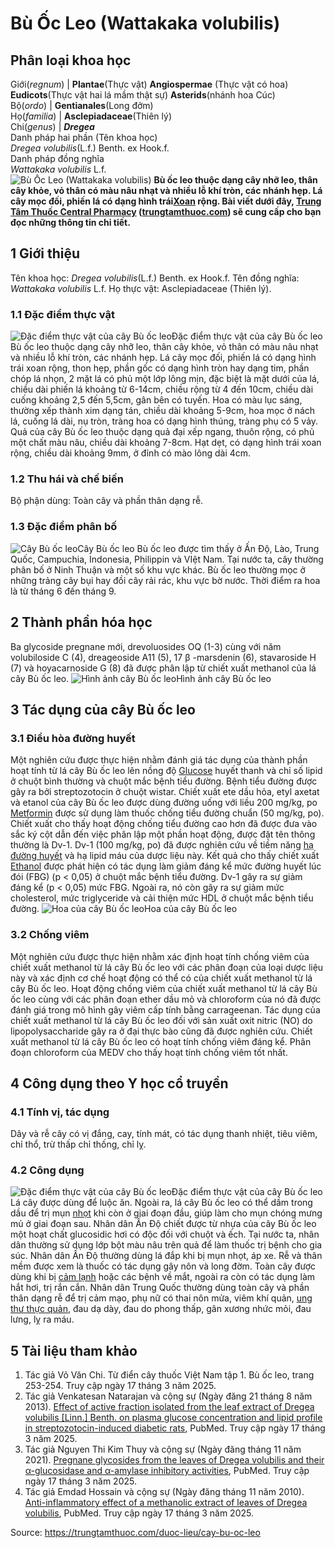 # Bù Ốc Leo (Wattakaka volubilis)

Phân loại khoa học  
---  
Giới(_regnum_) |  **Plantae**(Thực vật) **Angiospermae** (Thực vật có hoa) **Eudicots**(Thực vật hai lá mầm thật sự) **Asterids**(nhánh hoa Cúc)  
Bộ(_ordo_) | **Gentianales**(Long đởm)  
Họ(_familia_) | **Asclepiadaceae**(Thiên lý)  
Chi(_genus_) | **_Dregea_**  
Danh pháp hai phần (Tên khoa học)  
_Dregea volubilis_(L.f.) Benth. ex Hook.f.  
Danh pháp đồng nghĩa  
_Wattakaka volubilis_ L.f.  
![Bù Ốc Leo \(Wattakaka volubilis\)](https://trungtamthuoc.com/images/others/bu-oc-leo-4885.jpg)
**Bù ốc leo thuộc dạng cây nhỡ leo, thân cây khỏe, vỏ thân có màu nâu nhạt và nhiều lỗ khí tròn, các nhánh hẹp. Lá cây mọc đối, phiến lá có dạng hình trái[Xoan](https://trungtamthuoc.com/duoc-lieu/cay-xoan "Xoan") rộng. Bài viết dưới đây, [Trung Tâm Thuốc Central Pharmacy](https://trungtamthuoc.com/ "Trung Tâm Thuốc Central Pharmacy") ([trungtamthuoc.com](https://trungtamthuoc.com/ "trungtamthuoc.com")) sẽ cung cấp cho bạn đọc những thông tin chi tiết.**
##  1 Giới thiệu
Tên khoa học: _Dregea volubilis_(L.f.) Benth. ex Hook.f.
Tên đồng nghĩa: _Wattakaka volubilis_ L.f.
Họ thực vật: Asclepiadaceae (Thiên lý).
### 1.1 Đặc điểm thực vật
![Đặc điểm thực vật của cây Bù ốc leo](https://trungtamthuoc.com/images/item/bu-oc-leo-0.jpg)Đặc điểm thực vật của cây Bù ốc leo
Bù ốc leo thuộc dạng cây nhỡ leo, thân cây khỏe, vỏ thân có màu nâu nhạt và nhiều lỗ khí tròn, các nhánh hẹp.
Lá cây mọc đối, phiến lá có dạng hình trái xoan rộng, thon hẹp, phần gốc có dạng hình tròn hay dạng tim, phần chóp lá nhọn, 2 mặt lá có phủ một lớp lông mịn, đặc biệt là mặt dưới của lá, chiều dài phiến lá khoảng từ 6-14cm, chiều rộng từ 4 đến 10cm, chiều dài cuống khoảng 2,5 đến 5,5cm, gân bên có tuyến.
Hoa có màu lục sáng, thường xếp thành xim dạng tán, chiều dài khoảng 5-9cm, hoa mọc ở nách lá, cuống lá dài, nụ tròn, tràng hoa có dạng hình thúng, tràng phụ có 5 vảy.
Quả của cây Bù ốc leo thuộc dạng quả đại xếp ngang, thuôn rộng, có phủ một chất màu nâu, chiều dài khoảng 7-8cm.
Hạt dẹt, có dạng hình trái xoan rộng, chiều dài khoảng 9mm, ở đỉnh có mào lông dài 4cm.
### 1.2 Thu hái và chế biến
Bộ phận dùng: Toàn cây và phần thân dạng rễ.
### 1.3 Đặc điểm phân bố
![Cây Bù ốc leo](https://trungtamthuoc.com/images/item/bu-oc-leo-1.jpg)Cây Bù ốc leo
Bù ốc leo được tìm thấy ở Ấn Độ, Lào, Trung Quốc, Campuchia, Indonesia, Philippin và VIệt Nam. Tại nước ta, cây thường phân bố ở Ninh Thuận và một số khu vực khác.
Bù ốc leo thường mọc ở những trảng cây bụi hay đồi cây rải rác, khu vực bờ nước.
Thời điểm ra hoa là từ tháng 6 đến tháng 9.
##  2 Thành phần hóa học
Ba glycoside pregnane mới, drevoluosides OQ (1-3) cùng với năm volubiloside C (4), dreageoside A11 (5), 17 β -marsdenin (6), stavaroside H (7) và hoyacarnoside G (8) đã được phân lập từ chiết xuất methanol của lá cây Bù ốc leo.
![Hình ảnh cây Bù ốc leo](https://trungtamthuoc.com/images/item/bu-oc-leo-4.jpg)Hình ảnh cây Bù ốc leo
##  3 Tác dụng của cây Bù ốc leo
### 3.1 Điều hòa đường huyết
Một nghiên cứu được thực hiện nhằm đánh giá tác dụng của thành phần hoạt tính từ lá cây Bù ốc leo lên nồng độ [Glucose](https://trungtamthuoc.com/hoat-chat/glucose "Glucose") huyết thanh và chỉ số lipid ở chuột bình thường và chuột mắc bệnh tiểu đường.
Bệnh tiểu đường được gây ra bởi streptozotocin ở chuột wistar. Chiết xuất ete dầu hỏa, etyl axetat và etanol của cây Bù ốc leo được dùng đường uống với liều 200 mg/kg, po [Metformin](https://trungtamthuoc.com/hoat-chat/metformin "Metformin") được sử dụng làm thuốc chống tiểu đường chuẩn (50 mg/kg, po). Chiết xuất cho thấy hoạt động chống tiểu đường cao hơn đã được đưa vào sắc ký cột dẫn đến việc phân lập một phần hoạt động, được đặt tên thông thường là Dv-1. Dv-1 (100 mg/kg, po) đã được nghiên cứu về tiềm năng [hạ đường huyết](https://trungtamthuoc.com/bai-viet/ha-glucose-mau "hạ đường huyết") và hạ lipid máu của dược liệu này.
Kết quả cho thấy chiết xuất [Ethanol](https://trungtamthuoc.com/hoat-chat/ethanol "Ethanol") được phát hiện có tác dụng làm giảm đáng kể mức đường huyết lúc đói (FBG) (p < 0,05) ở chuột mắc bệnh tiểu đường. Dv-1 gây ra sự giảm đáng kể (p < 0,05) mức FBG. Ngoài ra, nó còn gây ra sự giảm mức cholesterol, mức triglyceride và cải thiện mức HDL ở chuột mắc bệnh tiểu đường.
![Hoa của cây Bù ốc leo](https://trungtamthuoc.com/images/item/bu-oc-leo-2.jpg)Hoa của cây Bù ốc leo
### 3.2 Chống viêm
Một nghiên cứu được thực hiện nhằm xác định hoạt tính chống viêm của chiết xuất methanol từ lá cây Bù ốc leo với các phân đoạn của loại dược liệu này và xác định cơ chế hoạt động có thể có của chiết xuất methanol từ lá cây Bù ốc leo.
Hoạt động chống viêm của chiết xuất methanol từ lá cây Bù ốc leo cùng với các phân đoạn ether dầu mỏ và chloroform của nó đã được đánh giá trong mô hình gây viêm cấp tính bằng carrageenan. Tác dụng của chiết xuất methanol từ lá cây Bù ốc leo đối với sản xuất oxit nitric (NO) do lipopolysaccharide gây ra ở đại thực bào cũng đã được nghiên cứu.
Chiết xuất methanol từ lá cây Bù ốc leo có hoạt tính chống viêm đáng kể. Phân đoạn chloroform của MEDV cho thấy hoạt tính chống viêm tốt nhất.
##  4 Công dụng theo Y học cổ truyền
### 4.1 Tính vị, tác dụng
Dây và rễ cây có vị đắng, cay, tính mát, có tác dụng thanh nhiệt, tiêu viêm, chỉ thổ, trừ thấp chỉ thống, chỉ lỵ.
### 4.2 Công dụng
![Đặc điểm thực vật của cây Bù ốc leo](https://trungtamthuoc.com/images/item/bu-oc-leo-3.jpg)Đặc điểm thực vật của cây Bù ốc leo
Lá cây được dùng để luộc ăn. Ngoài ra, lá cây Bù ốc leo có thể dầm trong dầu để trị mụn [nhọt](https://trungtamthuoc.com/bai-viet/nhot "nhọt") khi còn ở giai đoạn đầu, giúp làm cho mụn chóng mưng mủ ở giai đoạn sau.
Nhân dân Ấn Độ chiết được từ nhựa của cây Bù ốc leo một hoạt chất glucosidic hơi có độc đối với chuột và ếch.
Tại nước ta, nhân dân thường sử dụng lớp bột màu nâu trên quả để làm thuốc trị bệnh cho gia súc.
Nhân dân Ấn Độ thường dùng lá đắp khi bị mụn nhọt, áp xe. Rễ và thân mềm được xem là thuốc có tác dụng gây nôn và long đờm. Toàn cây được dùng khi bị [cảm lạnh](https://trungtamthuoc.com/bai-viet/cam-lanh-nguyen-nhan-trieu-chung-va-cac-bai-thuoc-dan-gian-chua-tri "cảm lạnh") hoặc các bệnh về mắt, ngoài ra còn có tác dụng làm hắt hơi, trị rắn cắn.
Nhân dân Trung Quốc thường dùng toàn cây và phần thân dạng rễ để trị cảm mạo, phụ nữ có thai nôn mửa, viêm khí quản, [ung thư thực quản](https://trungtamthuoc.com/bai-viet/ung-thu-thuc-quan "ung thư thực quản"), đau dạ dày, đau do phong thấp, gân xương nhức mỏi, đau lưng, lỵ ra máu.
##  5 Tài liệu tham khảo
  1. Tác giả Võ Văn Chi. Từ điển cây thuốc Việt Nam tập 1. Bù ốc leo, trang 253-254. Truy cập ngày 17 tháng 3 năm 2025.
  2. Tác giả Venkatesan Natarajan và cộng sự (Ngày đăng 21 tháng 8 năm 2013). [Effect of active fraction isolated from the leaf extract of Dregea volubilis [Linn.] Benth. on plasma glucose concentration and lipid profile in streptozotocin-induced diabetic rats](https://pmc.ncbi.nlm.nih.gov/articles/PMC3757155/), PubMed. Truy cập ngày 17 tháng 3 năm 2025.
  3. Tác giả Nguyen Thi Kim Thuy và cộng sự (Ngày đăng tháng 11 năm 2021). [Pregnane glycosides from the leaves of Dregea volubilis and their α-glucosidase and α-amylase inhibitory activities](https://pubmed.ncbi.nlm.nih.gov/32237915/), PubMed. Truy cập ngày 17 tháng 3 năm 2025.
  4. Tác giả Emdad Hossain và cộng sự (Ngày đăng tháng 11 năm 2010). [Anti-inflammatory effect of a methanolic extract of leaves of Dregea volubilis](https://pubmed.ncbi.nlm.nih.gov/20800670/), PubMed. Truy cập ngày 17 tháng 3 năm 2025.




Source: https://trungtamthuoc.com/duoc-lieu/cay-bu-oc-leo